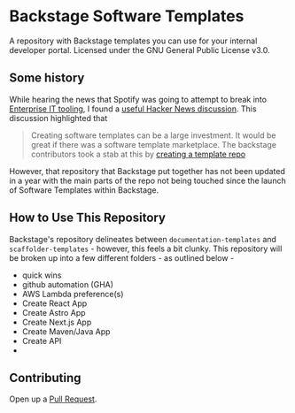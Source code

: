 # Backstage Software Templates
A repository with Backstage templates you can use for your internal developer portal. Licensed under the GNU General Public License v3.0.

## Some history
While hearing the news that Spotify was going to attempt to break into [Enterprise IT tooling](https://techcrunch.com/2024/04/30/spotifys-getting-serious-about-its-enterprise-and-dev-tools-business-play/), I found a [useful Hacker News discussion](https://news.ycombinator.com/item?id=40258315). This discussion highlighted that 
> Creating software templates can be a large investment. It would be great if there was a software template marketplace. The backstage contributors took a stab at this by [creating a template repo](https://github.com/backstage/software-templates)

However, that repository that Backstage put together has not been updated in a year with the main parts of the repo not being touched since the launch of Software Templates within Backstage.

## How to Use This Repository
Backstage's repository delineates between `documentation-templates` and `scaffolder-templates` - however, this feels a bit clunky. This repository will be broken up into a few different folders - as outlined below -

- quick wins
- github automation (GHA)
- AWS Lambda preference(s)
- Create React App
- Create Astro App
- Create Next.js App
- Create Maven/Java App
- Create API
- 

## Contributing
Open up a [Pull Request](https://github.com/ctrimm/backstage-software-templates/compare).
